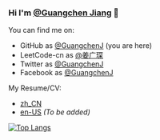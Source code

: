 ### Hi I'm [@Guangchen Jiang](https://github.com/GuangchenJ) 👋

You can find me on:

* GitHub as [@GuangchenJ](https://github.com/GuangchenJ) (you are here)
* LeetCode-cn as [@姜广琛](https://leetcode-cn.com/u/jiang-guang-chen/)
* Twitter as [@GuangchenJ](https://twitter.com/GuangchenJ)
* Facebook as [@GuangchenJ](https://www.facebook.com/GuangchenJ)

My Resume/CV:

* [zh_CN](https://lc-resume.oss-cn-hangzhou.aliyuncs.com/1632538169-iNCzkM-JiangG_CV.pdf)
* [en-US]() *(To be added)*

[![Top Langs](https://github-readme-stats.vercel.app/api/top-langs/?username=GuangchenJ&layout=compact)](https://github.com/GuangchenJ)


<!--
**GuangchenJ/GuangchenJ** is a ✨ _special_ ✨ repository because its `README.md` (this file) appears on your GitHub profile.
Here are some ideas to get you started:
- 🔭 I’m currently working on ...
- 🌱 I’m currently learning ...
- 👯 I’m looking to collaborate on ...
- 🤔 I’m looking for help with ...
- 💬 Ask me about ...
- 📫 How to reach me: ...
- 😄 Pronouns: ...
- ⚡ Fun fact: ...
![info](https://github-readme-stats.vercel.app/api?username=GuangchenJ&show_icons=true&count_private=true&hide=prs&theme=vue)
-->
